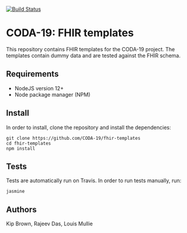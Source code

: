 [![Build Status](https://travis-ci.com/CODA-19/fhir-templates.svg?branch=master)](https://travis-ci.com/github/CODA-19/fhir-templates)
<br />

# CODA-19: FHIR templates

This repository contains FHIR templates for the CODA-19 project. The templates contain dummy data and are tested against the FHIR schema.

## Requirements

- NodeJS version 12+
- Node package manager (NPM)

## Install

In order to install, clone the repository and install the dependencies:

```
git clone https://github.com/CODA-19/fhir-templates
cd fhir-templates
npm install
```

## Tests

Tests are automatically run on Travis. In order to run tests manually, run:

```
jasmine
```

## Authors

Kip Brown, Rajeev Das, Louis Mullie